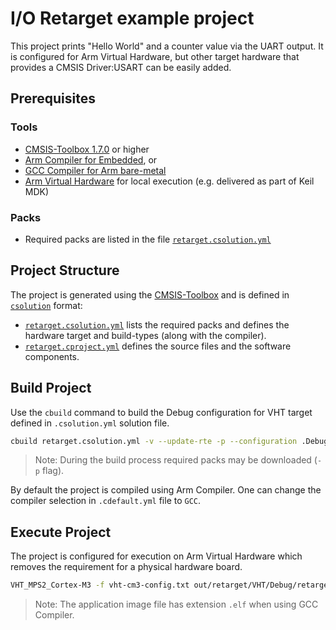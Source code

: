 # I/O Retarget example project

This project prints "Hello World" and a counter value via the UART output. It is configured for Arm Virtual Hardware, but other target hardware that provides a CMSIS Driver:USART can be easily added.

## Prerequisites

### Tools

- [CMSIS-Toolbox 1.7.0](https://github.com/Open-CMSIS-Pack/devtools/releases) or higher
- [Arm Compiler for Embedded](https://developer.arm.com/downloads/view/ACOMPE), or
- [GCC Compiler for Arm bare-metal](https://developer.arm.com/downloads/-/arm-gnu-toolchain-downloads)
- [Arm Virtual Hardware](https://developer.arm.com/Tools%20and%20Software/Arm%20Virtual%20Hardware) for local execution (e.g. delivered as part of Keil MDK)

### Packs

- Required packs are listed in the file [`retarget.csolution.yml`](https://github.com/ARM-software/CMSIS-Compiler/blob/main/example/retarget.csolution.yml)

## Project Structure

The project is generated using the [CMSIS-Toolbox](https://github.com/Open-CMSIS-Pack/devtools/blob/main/tools/projmgr/docs/Manual/Overview.md) and is defined in [`csolution`](https://github.com/Open-CMSIS-Pack/devtools/blob/main/tools/projmgr/docs/Manual/YML-Input-Format.md) format:

- [`retarget.csolution.yml`](https://github.com/ARM-software/CMSIS-Compiler/blob/main/example/retarget.csolution.yml) lists the required packs and defines the hardware target and build-types (along with the compiler).
- [`retarget.cproject.yml`](https://github.com/ARM-software/CMSIS-Compiler/blob/main/example/retarget.cproject.yml) defines the source files and the software components.

## Build Project

Use the `cbuild` command to build the Debug configuration for VHT target defined in `.csolution.yml` solution file.

```bash
cbuild retarget.csolution.yml -v --update-rte -p --configuration .Debug+VHT
```

> Note: During the build process required packs may be downloaded (`-p` flag).

By default the project is compiled using Arm Compiler. One can change the compiler
selection in `.cdefault.yml` file to `GCC`.

## Execute Project

The project is configured for execution on Arm Virtual Hardware which removes the requirement for a physical hardware board.

```bash
VHT_MPS2_Cortex-M3 -f vht-cm3-config.txt out/retarget/VHT/Debug/retarget.axf
```

> Note: The application image file has extension `.elf` when using GCC Compiler.
